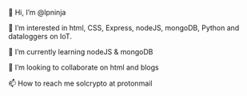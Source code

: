👋 Hi, I’m @lpninja

👀 I’m interested in html, CSS, Express, nodeJS, mongoDB, Python and dataloggers on IoT.

🌱 I’m currently learning nodeJS & mongoDB

💞️ I’m looking to collaborate on html and blogs

📫 How to reach me solcrypto at protonmail
